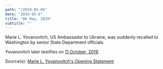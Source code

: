 ```yaml
---
path: "/2019-05-06"
date: "2019-05-6"
title: "06 May, 2019"
subtitle: ""
---
```


Marie L. Yovanovitch, US Ambassador to Ukraine, was suddenly recalled to Washington by senior State Department officials.

Yovanovitch later testifies on <a href="#2019-10-11">11 October, 2019</a>.

<span class="sources">
Source(s): <a href="https://www.politico.com/f/?id=0000016d-bbc2-d25f-af7f-ffcab0070001" target="_blank" rel="noopener noreferrer">Marie L. Yovanovitch's Opening Statement</a>
</span>
